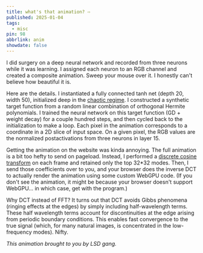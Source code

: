```yaml
---
title: what's that animation? ⇨
published: 2025-01-04
tags:
  - misc
pin: 98
abbrlink: anim
showdate: false
---
```


I did surgery on a deep neural network and recorded from three neurons while it was learning. I assigned each neuron to an RGB channel and created a composite animation. Sweep your mouse over it. I honestly can't believe how beautiful it is.

Here are the details. I instantiated a fully connected tanh net (depth 20, width 50), initialized deep in the [chaotic regime](https://arxiv.org/abs/1606.05340). I constructed a synthetic target function from a random linear combination of orthogonal Hermite polynomials. I trained the neural network on this target function (GD + weight decay) for a couple hundred steps, and then cycled back to the initialization to make a loop. Each pixel in the animation corresponds to a coordinate in a 2D slice of input space. On a given pixel, the RGB values are the normalized postactivations from three neurons in layer 15.

Getting the animation on the website was kinda annoying. The full animation is a bit too hefty to send on pageload. Instead, I performed a [discrete cosine transform](https://en.wikipedia.org/wiki/Discrete_cosine_transform) on each frame and retained only the top 32*32 modes. Then, I send those coefficients over to you, and your browser does the inverse DCT to actually render the animation using some custom WebGPU code. (If you don't see the animation, it might be because your browser doesn't support WebGPU... in which case, get with the program.)

Why DCT instead of FFT? It turns out that DCT avoids Gibbs phenomena (ringing effects at the edges) by simply including half-wavelength terms. These half wavelength terms account for discontinuities at the edge arising from periodic boundary conditions. This enables fast convergence to the true signal (which, for many natural images, is concentrated in the low-frequency modes). Nifty.

*This animation brought to you by LSD gang.*